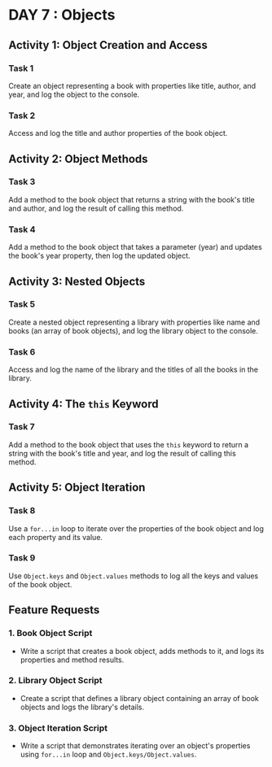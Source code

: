 # DAY 7 : Objects

## Activity 1: Object Creation and Access

### Task 1
Create an object representing a book with properties like title, author, and year, and log the object to the console.

### Task 2
Access and log the title and author properties of the book object.

## Activity 2: Object Methods

### Task 3
Add a method to the book object that returns a string with the book's title and author, and log the result of calling this method.

### Task 4
Add a method to the book object that takes a parameter (year) and updates the book's year property, then log the updated object.

## Activity 3: Nested Objects

### Task 5
Create a nested object representing a library with properties like name and books (an array of book objects), and log the library object to the console.

### Task 6
Access and log the name of the library and the titles of all the books in the library.

## Activity 4: The `this` Keyword

### Task 7
Add a method to the book object that uses the `this` keyword to return a string with the book's title and year, and log the result of calling this method.

## Activity 5: Object Iteration

### Task 8
Use a `for...in` loop to iterate over the properties of the book object and log each property and its value.

### Task 9
Use `Object.keys` and `Object.values` methods to log all the keys and values of the book object.

## Feature Requests

### 1. Book Object Script
- Write a script that creates a book object, adds methods to it, and logs its properties and method results.

### 2. Library Object Script
- Create a script that defines a library object containing an array of book objects and logs the library's details.

### 3. Object Iteration Script
- Write a script that demonstrates iterating over an object's properties using `for...in` loop and `Object.keys/Object.values`.